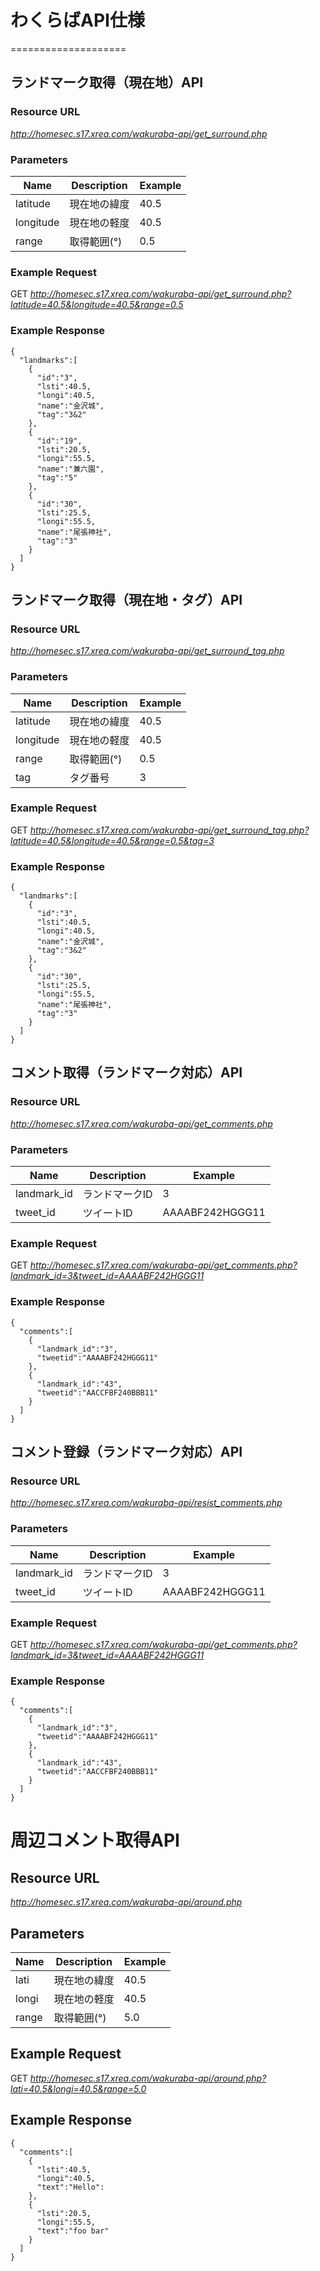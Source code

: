 # わくらばAPI仕様

====================

## ランドマーク取得（現在地）API
### Resource URL
*http://homesec.s17.xrea.com/wakuraba-api/get_surround.php*
### Parameters
|Name|Description|Example|
|-|-|-|
|latitude|現在地の緯度|40.5|
|longitude|現在地の軽度|40.5|
|range|取得範囲(°)|0.5|
### Example Request
GET *http://homesec.s17.xrea.com/wakuraba-api/get_surround.php?latitude=40.5&longitude=40.5&range=0.5*
### Example Response
```
{
  "landmarks":[
    {
      "id":"3",
      "lsti":40.5,
      "longi":40.5,
      "name":"金沢城",
      "tag":"3&2"
    },
    {
      "id":"19",
      "lsti":20.5,
      "longi":55.5,
      "name":"兼六園",
      "tag":"5"      
    },
    {
      "id":"30",
      "lsti":25.5,
      "longi":55.5,
      "name":"尾張神社",
      "tag":"3"      
    }
  ]
}
```


## ランドマーク取得（現在地・タグ）API
### Resource URL
*http://homesec.s17.xrea.com/wakuraba-api/get_surround_tag.php*
### Parameters
|Name|Description|Example|
|-|-|-|
|latitude|現在地の緯度|40.5|
|longitude|現在地の軽度|40.5|
|range|取得範囲(°)|0.5|
|tag|タグ番号|3|
### Example Request
GET *http://homesec.s17.xrea.com/wakuraba-api/get_surround_tag.php?latitude=40.5&longitude=40.5&range=0.5&tag=3*
### Example Response
```
{
  "landmarks":[
    {
      "id":"3",
      "lsti":40.5,
      "longi":40.5,
      "name":"金沢城",
      "tag":"3&2"
    },
    {
      "id":"30",
      "lsti":25.5,
      "longi":55.5,
      "name":"尾張神社",
      "tag":"3"      
    }
  ]
}
```


## コメント取得（ランドマーク対応）API
### Resource URL
*http://homesec.s17.xrea.com/wakuraba-api/get_comments.php*
### Parameters
|Name|Description|Example|
|-|-|-|
|landmark_id|ランドマークID|3|
|tweet_id|ツイートID|AAAABF242HGGG11|
### Example Request
GET *http://homesec.s17.xrea.com/wakuraba-api/get_comments.php?landmark_id=3&tweet_id=AAAABF242HGGG11*
### Example Response
```
{
  "comments":[
    {
      "landmark_id":"3",
      "tweetid":"AAAABF242HGGG11"
    },
    {
      "landmark_id":"43",
      "tweetid":"AACCFBF240BBB11"  
    }
  ]
}
```


## コメント登録（ランドマーク対応）API
### Resource URL
*http://homesec.s17.xrea.com/wakuraba-api/resist_comments.php*
### Parameters
|Name|Description|Example|
|-|-|-|
|landmark_id|ランドマークID|3|
|tweet_id|ツイートID|AAAABF242HGGG11|
### Example Request
GET *http://homesec.s17.xrea.com/wakuraba-api/get_comments.php?landmark_id=3&tweet_id=AAAABF242HGGG11*
### Example Response
```
{
  "comments":[
    {
      "landmark_id":"3",
      "tweetid":"AAAABF242HGGG11"
    },
    {
      "landmark_id":"43",
      "tweetid":"AACCFBF240BBB11"  
    }
  ]
}
```








# 周辺コメント取得API
## Resource URL
*http://homesec.s17.xrea.com/wakuraba-api/around.php*
## Parameters
|Name|Description|Example|
|-|-|-|
|lati|現在地の緯度|40.5|
|longi|現在地の軽度|40.5|
|range|取得範囲(°)|5.0|
## Example Request
GET *http://homesec.s17.xrea.com/wakuraba-api/around.php?lati=40.5&longi=40.5&range=5.0*
## Example Response
```
{
  "comments":[
    {
      "lsti":40.5,
      "longi":40.5,
      "text":"Hello":
    },
    {
      "lsti":20.5,
      "longi":55.5,
      "text":"foo bar"
    }
  ]
}
```
